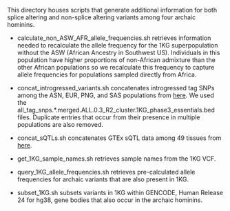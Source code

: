 This directory houses scripts that generate additional information for both splice altering and non-splice altering variants among four archaic hominins.

- calculate_non_ASW_AFR_allele_frequencies.sh retrieves information needed to recalculate the allele frequency for the 1KG superpopulation without the ASW (African Ancestry in Southwest US). Individuals in this population have higher proportions of non-African admixture than the other African populations so we recalculate this frequency to capture allele frequencies for populations sampled directly from Africa.

- concat_introgressed_variants.sh concatenates introgressed tag SNPs among the ASN, EUR, PNG, and SAS populations from [here](https://drive.google.com/drive/folders/0B9Pc7_zItMCVM05rUmhDc0hkWmc?resourcekey=0-zwKyJGRuooD9bWPRZ0vBzQ). We used the all_tag_snps.*.merged.ALL.0.3_R2_cluster.1KG_phase3_essentials.bed files. Duplicate entries that occur from their presence in multiple populations are also removed.

- concat_sQTLs.sh concatenates GTEx sQTL data among 49 tissues from [here](https://storage.googleapis.com/gtex_analysis_v8/single_tissue_qtl_data/GTEx_Analysis_v8_sQTL.tar). 

- get_1KG_sample_names.sh retrieves sample names from the 1KG VCF.

- query_1KG_allele_frequencies.sh retrieves pre-calculated allele frequencies for archaic variants that are also present in 1KG.

- subset_1KG.sh subsets variants in 1KG within GENCODE, Human Release 24 for hg38, gene bodies that also occur in the archaic hominins.
